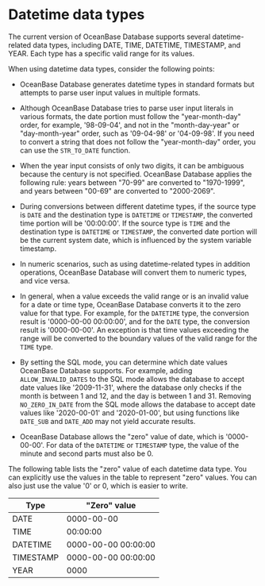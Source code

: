 # Datetime data types

The current version of OceanBase Database supports several datetime-related data types, including DATE, TIME, DATETIME, TIMESTAMP, and YEAR. Each type has a specific valid range for its values.

When using datetime data types, consider the following points:

* OceanBase Database generates datetime types in standard formats but attempts to parse user input values in multiple formats.

* Although OceanBase Database tries to parse user input literals in various formats, the date portion must follow the "year-month-day" order, for example, '98-09-04', and not in the "month-day-year" or "day-month-year" order, such as '09-04-98' or '04-09-98'. If you need to convert a string that does not follow the "year-month-day" order, you can use the `STR_TO_DATE` function.

* When the year input consists of only two digits, it can be ambiguous because the century is not specified. OceanBase Database applies the following rule: years between "70-99" are converted to "1970-1999", and years between "00-69" are converted to "2000-2069".

* During conversions between different datetime types, if the source type is `DATE` and the destination type is `DATETIME` or `TIMESTAMP`, the converted time portion will be '00:00:00'. If the source type is `TIME` and the destination type is `DATETIME` or `TIMESTAMP`, the converted date portion will be the current system date, which is influenced by the system variable timestamp.

* In numeric scenarios, such as using datetime-related types in addition operations, OceanBase Database will convert them to numeric types, and vice versa.

* In general, when a value exceeds the valid range or is an invalid value for a date or time type, OceanBase Database converts it to the zero value for that type. For example, for the `DATETIME` type, the conversion result is '0000-00-00 00:00:00', and for the `DATE` type, the conversion result is '0000-00-00'. An exception is that time values exceeding the range will be converted to the boundary values of the valid range for the `TIME` type.

* By setting the SQL mode, you can determine which date values OceanBase Database supports. For example, adding `ALLOW_INVALID_DATES` to the SQL mode allows the database to accept date values like '2009-11-31', where the database only checks if the month is between 1 and 12, and the day is between 1 and 31. Removing `NO_ZERO_IN_DATE` from the SQL mode allows the database to accept date values like '2020-00-01' and '2020-01-00', but using functions like `DATE_SUB` and `DATE_ADD` may not yield accurate results.

* OceanBase Database allows the "zero" value of date, which is '0000-00-00'. For data of the `DATETIME` or `TIMESTAMP` type, the value of the minute and second parts must also be 0.

The following table lists the "zero" value of each datetime data type. You can explicitly use the values in the table to represent "zero" values. You can also just use the value '0' or 0, which is easier to write.


| Type | "Zero" value |
|-----------|-----------------------|
| DATE | 0000-00-00 |
| TIME | 00:00:00 |
| DATETIME | 0000-00-00 00:00:00 |
| TIMESTAMP | 0000-00-00 00:00:00 |
| YEAR | 0000 |


